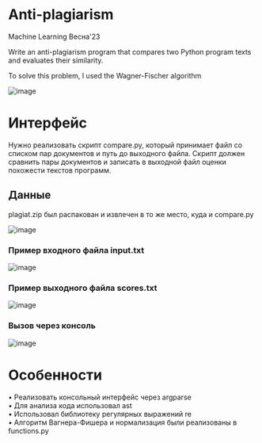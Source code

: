 # Anti-plagiarism
Machine Learning Весна'23

Write an anti-plagiarism program that compares two Python program texts and evaluates their similarity.

To solve this problem, I used the Wagner-Fischer algorithm

![image](https://user-images.githubusercontent.com/83032359/211209946-95e446d2-108c-4d68-97e5-f6d87184193a.png)


# Интерфейс
Нужно реализовать скрипт compare.py, который принимает файл со списком пар документов и путь до выходного файла. Скрипт должен сравнить пары документов и записать в выходной файл оценки похожести текстов программ.

## Данные
plagiat.zip был распакован и извлечен в то же место, куда и compare.py  

![image](https://user-images.githubusercontent.com/83032359/211210386-7f7629ab-b596-4e6b-8df2-01c42d3df8e7.png)


### Пример входного файла input.txt
![image](https://user-images.githubusercontent.com/83032359/211210521-ff40f662-65ba-490c-b8cb-c7030206c570.png)

### Пример выходного файла scores.txt
![image](https://user-images.githubusercontent.com/83032359/211210574-1680338d-1939-4f82-87c4-215ea420ea39.png)

### Вызов через консоль
![image](https://user-images.githubusercontent.com/83032359/211210776-b0273fe5-83e4-4d5e-91ec-fd1a2a42027c.png)


# Особенности

• Реализовать консольный интерфейс через argparse  
•	Для анализа кода использовал ast  
• Использовал библиотеку регулярных выражений re  
• Алгоритм Вагнера-Фишера и нормализация были реализованы в functions.py
